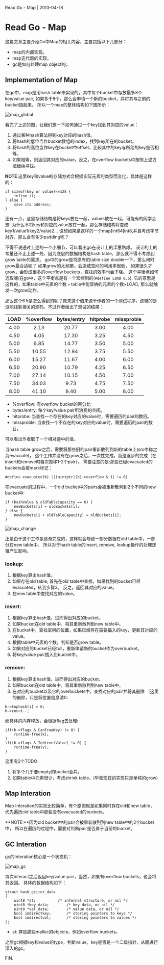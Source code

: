 Read Go - Map | 2013-04-18
# Read Go - Map

这篇文章主要介绍Go中Map的相关内容，主要包括以下几部分：

- map的内部实现。
- map迭代器的实现。
- gc是如何处理map object的。

## Implementation of Map



在go中，map是用hash table来实现的，其中每个bucket中存放最多8个key/value pair,
如果多于8个，那么会申请一个新的bucket，并将其与之前的bucket链起来。
所以一个map的整体结构如下图所示：

![map_global](images/read_go/map_global.png)

看完了上述的图，让我们想一下如何通过一个key找到其对应的value：

1. 通过某种hash算法得到key对应的hash值。
2. 将hash的低位当作bucket数组的index，找到key所在的bucket。
3. 将hash的高位当作key在bucket中offset，比较其中的key与所给的key是否相等。
4. 如果相等，则返回其对应的value，反之，在overflow buckets中按照上述方法继续寻找。

**NOTE**:这里key和value的存储方式会根据实际元素的类型而变化，具体是这样的：

~~~ 
if sizeof(key or value)<=128 {
	inline it;
} else {
	save its address;
}
~~~
还有一点，这里存储结构是将keys放在一起，values放在一起，可能有的同学会想:
为什么不将key和对应的value放在一起，那么存储结构将变成key1/value1/key2/value2...
设想如果是这样的一个map[int64]int8,并且考虑字节对齐，那么会有多少padding呢？

不得不说通过上述的一个小细节，可以看出go在设计上的深思熟虑。
设计的上的考量还不止上述一处，因为底层的数据结构是hash table，那么就不得不考虑到 grow table的需求。
go中的grow是将原有的table size double一下，那么何时grow最合适呢？
如果grow的太频繁，会造成空间的利用率很低，
如果很久才grow，会形成很多的overflow buckets，查找的效率也会下降。
这个平衡点如何选取呢(在go中，这个平衡点是有一个宏控制的(`#define LOAD 6.5`),
它的意思是这样的，如果table中元素的个数 `>` table中能容纳的元素的个数×LOAD,
那么就触发一次grow动作。


那么这个6.5是怎么得到的呢？原来这个值来源于作者的一个测试程序，遗憾的是没能找到相关的源码，不过作者给出了测试的结果：

LOAD | %overflow | bytes/entry | hitprobe | missproble
:---: | :---: | :---: | :---: | :---:
4.00 | 2.13  | 20.77 | 3.00 | 4.00
4.50 | 4.05  | 17.30 | 3.25 | 4.50
5.00 | 6.85  | 14.77 | 3.50 | 5.00
5.50 | 10.55 | 12.94 | 3.75 | 5.50
6.00 | 15.27 | 11.67 | 4.00 | 6.00
6.50 | 20.90 | 10.79 | 4.25 | 6.50
7.00 | 27.14 | 10.15 | 4.50 | 7.00
7.50 | 34.03 | 9.73  | 4.75 | 7.50
8.00 | 41.10 | 9.40  | 5.00 | 8.00

- %overflow: 有overflow bucket的百分比
- bytes/entry: 每个key/value pair所浪费的空间。
- hitprobe: 当查找一个存在的key对应的value时，需要遍历的pair的数目。
- missproble: 当查找一个不存在的key对应的value时，需要遍历的pair的数目。

可以看出作者取了一个相对适中的值。

当hash table grow之后，需要将那些旧的pair重新散列到新的table上(src中称之为evacuate)，
这个工作并没有在grow之后，一次性完成，而是逐步的完成（在insert和remove时每次搬移1-2个pair）。
需要注意的是:那些已经evacuated的buckets会被mark标记：

~~~ 
#define evacuated(b) (((uintptr)(b)->overflow & 1) != 0)
~~~

在evacuate的过程中，一个old bucket中的pairs会被重新散列到2个不同的new bucket中:

~~~ 
if (hashValue & oldTableCapacity == 0) {
	newBuckets[i] = oldBuckets[i];
} else {
	newBuckets[i + oldTableCapacity] = oldBuckets[i];
}
~~~

![map_change](images/read_go/map_change.png)

正是由于这个工作是逐渐完成的，这样就会导致一部分数据在old table中，一部分在new table中，
所以对于hash table的insert, remove, lookup操作的处理逻辑产生影响。

### lookup:

1. 根据key算出hash值。
2. 如果存在old table, 首先在old table中查找，如果找到的bucket已经evacuated，转到步骤3。
反之，返回其对应的value。
3. 在new table中查找对应的value。

### insert:

1. 根据key算出hash值，进而得出对应的bucket。
2. 如果bucket在old table中，将其重新散列到new table中。
3. 在bucket中，查找空闲的位置，如果已经存在需要插入的key，更新其对应的value。
4. 根据table中元素的个数，判断是否grow table。
5. 如果对应的bucket已经full，重新申请新的bucket作为overbucket。
6. 将key/value pair插入到bucket中。

### remove:

1. 根据key算出hash值，进而得出对应的bucket。
2. 如果bucket在old table中，将其重新散列到new table中。
3. 在对应的bucket以及它的overbuckets中，查找对应的pair并将其删除
（这里的删除，只是将位置信息清0:

~~~ 
b->tophash[i] = 0;
h->count--;
~~~

而具体的内存释放，会根据flag去处理:

~~~ 
if((h->flags & CanFreeKey) != 0) {
	runtime·free(k);
}
if((h->flags & IndirectValue) != 0) {
	runtime·free(v);
}
~~~

这里有2个TODO:

1. 将多个几乎要empty的bucket合并。
2. 如果table中元素很少，考虑shrink table。(毕竟现在的实现只是单纯的grow)

## Map Interation



Map Interation的实现比较简单，有个原则就是如果同时存在old和new table，
优先遍历old table中那些没有evacuated的buckets。

**NOTE:**因为old bucket中的pair会被重新散列到new table中的2个bucket中，
所以在遍历的过程中，需要对判断pair是否属于当前的bucket。

## GC Interation



gc的Interation核心是一个状态机：

![map_gc](images/read_go/map_gc.png)

每次interact之后返回key/value pair，当然，如果有overflow buckets，也会将其返回。
具体的数据结构如下：

~~~ 
struct hash_gciter_data
{
	uint8 *st;			/* internal structure, or nil */
	uint8 *key_data;		/* key data, or nil */
	uint8 *val_data;		/* value data, or nil */
	bool indirectkey;		/* storing pointers to keys */
	bool indirectval;		/* storing pointers to values */
};
~~~
- st: 存放那些malloc的objects，例如overflow buckets。

之后gc根据key和value的type，判断value，key是否是一个二级指针，从而进行深入的gc。

FIN.
